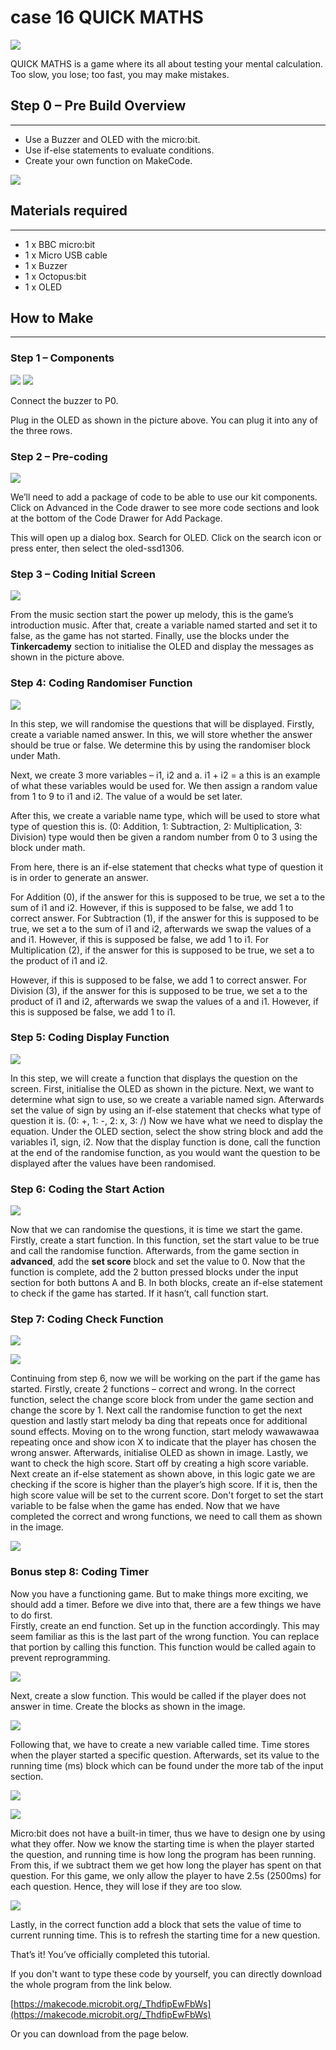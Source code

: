 # case 16 QUICK MATHS 

![](./images/qypElZv.jpg)

QUICK MATHS is a game where its all about testing your mental calculation. Too slow, you lose; too fast, you may make mistakes.


## Step 0 – Pre Build Overview  
---  

- Use a Buzzer and OLED with the micro:bit.
- Use if-else statements to evaluate conditions.
- Create your own function on MakeCode.

![](./images/PBa7qli.jpg)


## Materials required  
---  

- 1 x BBC micro:bit  
- 1 x Micro USB cable  
- 1 x Buzzer  
- 1 x Octopus:bit
- 1 x OLED 


## How to Make    
---  

### Step 1 – Components  

![](./images/3Q95A0p.jpg)
![](./images/E9DHJw6.jpg)

Connect the buzzer to P0.

Plug in the OLED as shown in the picture above. You can plug it into any of the three rows.


### Step 2 – Pre-coding  

![](./images/S54AWdC.png)

We’ll need to add a package of code to be able to use our kit components. Click on Advanced in the Code drawer to see more code sections and look at the bottom of the Code Drawer for Add Package.

This will open up a dialog box. Search for OLED. Click on the search icon or press enter, then select the oled-ssd1306.


### Step 3 – Coding Initial Screen  

![](./images/84GEN3d.png)

From the music section start the power up melody, this is the game’s introduction music.
After that, create a variable named started and set it to false, as the game has not started.
Finally, use the blocks under the **Tinkercademy** section to initialise the OLED and display the messages as shown in the picture above.


### Step 4: Coding Randomiser Function  

![](./images/LDYsmUU.png)

In this step, we will randomise the questions that will be displayed.
Firstly, create a variable named answer. In this, we will store whether the answer should be true or false. We determine this by using the randomiser block under Math.

Next, we create 3 more variables – i1, i2 and a.
i1 + i2 = a this is an example of what these variables would be used for.
We then assign a random value from 1 to 9 to i1 and i2. The value of a would be set later.

After this, we create a variable name type, which will be used to store what type of question this is. 
(0: Addition, 1: Subtraction, 2: Multiplication, 3: Division)
type would then be given a random number from 0 to 3 using the block under math.

From here, there is an if-else statement that checks what type of question it is in order to generate an answer.

For Addition (0), if the answer for this is supposed to be true, we set a to the sum of i1 and i2. However, if this is supposed to be false, we add 1 to correct answer.
For Subtraction (1), if the answer for this is supposed to be true, we set a to the sum of i1 and i2, afterwards we swap the values of a and i1. However, if this is supposed be false, we add 1 to i1.
For Multiplication (2), if the answer for this is supposed to be true, we set a to the product of i1 and i2. 

However, if this is supposed to be false, we add 1 to correct answer.
For Division (3), if the answer for this is supposed to be true, we set a to the product of i1 and i2, afterwards we swap the values of a and i1. However, if this is supposed be false, we add 1 to i1.


### Step 5: Coding Display Function  

![](./images/ZzddjR4.png)

In this step, we will create a function that displays the question on the screen.
First, initialise the OLED as shown in the picture.
Next, we want to determine what sign to use, so we create a variable named sign.
Afterwards set the value of sign by using an if-else statement that checks what type of question it is.
(0: +, 1: -, 2: x, 3: /)
Now we have what we need to display the equation.
Under the OLED section, select the show string block and add the variables i1, sign, i2.
Now that the display function is done, call the function at the end of the randomise function, as you would want the question to be displayed after the values have been randomised.


### Step 6: Coding the Start Action  

![](./images/aBB2MTL.png)

Now that we can randomise the questions, it is time we start the game.
Firstly, create a start function. In this function, set the start value to be true and call the randomise function. Afterwards, from the game section in **advanced**, add the **set score** block and set the value to 0.
Now that the function is complete, add the 2 button pressed blocks under the input section for both buttons A and B. In both blocks, create an if-else statement to check if the game has started. If it hasn’t, call function start.


### Step 7: Coding Check Function  

![](./images/wc9syCp.png)

![](./images/yNpMdBa.png)

Continuing from step 6, now we will be working on the part if the game has started.
Firstly, create 2 functions – correct and wrong. In the correct function, select the change score block from under the game section and change the score by 1. Next call the randomise function to get the next question and lastly start melody ba ding that repeats once for additional sound effects.
Moving on to the wrong function, start melody wawawawaa repeating once and show icon X to indicate that the player has chosen the wrong answer. Afterwards, initialise OLED as shown in image.
Lastly, we want to check the high score. Start off by creating a high score variable. Next create an if-else statement as shown above, in this logic gate we are checking if the score is higher than the player’s high score. If it is, then the high score value will be set to the current score.
Don't forget to set the start variable to be false when the game has ended.
Now that we have completed the correct and wrong functions, we need to call them as shown in the image.

![](./images/MvJMuie.png)


### Bonus step 8: Coding Timer  

Now you have a functioning game. But to make things more exciting, we should add a timer. Before we dive into that, there are a few things we have to do first.  
Firstly, create an end function. Set up in the function accordingly. This may seem familiar as this is the last part of the wrong function. You can replace that portion by calling this function. This function would be called again to prevent reprogramming.  

![](./images/INcOT8m.png)  

Next, create a slow function. This would be called if the player does not answer in time. Create the blocks as shown in the image.  

![](./images/PqeTeSO.png)  

Following that, we have to create a new variable called time. Time stores when the player started a specific question. Afterwards, set its value to the running time (ms) block which can be found under the more tab of the input section.  

![](./images/EB9eNyZ.png)  

![](./images/uY3dCHx.png)  

Micro:bit does not have a built-in timer, thus we have to design one by using what they offer. Now we know the starting time is when the player started the question, and running time is how long the program has been running. From this, if we subtract them we get how long the player has spent on that question. For this game, we only allow the player to have 2.5s (2500ms) for each question. Hence, they will lose if they are too slow.  

![](./images/KKj95t1.png)  

Lastly, in the correct function add a block that sets the value of time to current running time. This is to refresh the starting time for a new question.  

That’s it! You’ve officially completed this tutorial.   

If you don't want to type these code by yourself, you can directly download the whole program from the link below.  

[https://makecode.microbit.org/_ThdfipEwFbWs](https://makecode.microbit.org/_ThdfipEwFbWs)  

Or you can download from the page below.  

<div style="position:relative;height:0;padding-bottom:70%;overflow:hidden;"><iframe style="position:absolute;top:0;left:0;width:100%;height:100%;" src="https://makecode.microbit.org/#pub:_ThdfipEwFbWs 

" frameborder="0" sandbox="allow-popups allow-forms allow-scripts allow-same-origin"></iframe></div>
